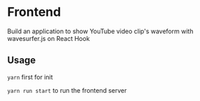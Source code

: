# Frontend

Build an application to show YouTube video clip's waveform with wavesurfer.js on React Hook    


## Usage

`yarn` first for init    

`yarn run start` to run the frontend server   
